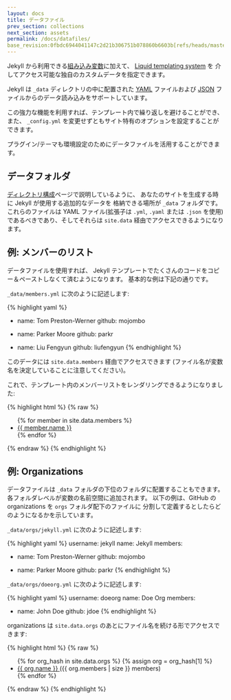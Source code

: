```yaml
---
layout: docs
title: データファイル
prev_section: collections
next_section: assets
permalink: /docs/datafiles/
base_revision:0fbdc6944041147c2d21b306751b078860b6603b[refs/heads/master]
---
```


<!--original
---
layout: docs
title: Data Files
prev_section: collections
next_section: assets
permalink: /docs/datafiles/
---
-->

Jekyll から利用できる[組み込み変数](../variables/)に加えて、
[Liquid templating system](https://wiki.github.com/shopify/liquid/liquid-for-designers) を
介してアクセス可能な独自のカスタムデータを指定できます。

<!--original
In addition to the [built-in variables](../variables/) available from Jekyll,
you can specify your own custom data that can be accessed via the [Liquid
templating system](https://wiki.github.com/shopify/liquid/liquid-for-designers).
-->

Jekyll は `_data` ディレクトリの中に配置された [YAML](http://yaml.org/) ファイルおよび
[JSON](http://www.json.org/) ファイルからのデータ読み込みをサポートしています。

<!--original
Jekyll supports loading data from [YAML](http://yaml.org/) and [JSON](http://www.json.org/) files located in the
`_data` directory.
-->

この強力な機能を利用すれば、テンプレート内で繰り返しを避けることができ、また、
`_config.yml` を変更せずともサイト特有のオプションを設定することができます。

<!--original
This powerful feature allows you to avoid repetition in your templates and to
set site specific options without changing `_config.yml`.
-->

プラグイン/テーマも環境設定のためにデータファイルを活用することができます。

<!--original
Plugins/themes can also leverage Data Files to set configuration variables.
-->

## データフォルダ

<!--original
## The Data Folder
-->

[ディレクトリ構成](../structure/)ページで説明しているように、
あなたのサイトを生成する時に Jekyll が使用する追加的なデータを
格納できる場所が `_data` フォルダです。
これらのファイルは YAML ファイル(拡張子は `.yml`, `.yaml` または `.json` を使用)
であるべきであり、そしてそれらは `site.data` 経由でアクセスできるようになります。

<!--original
As explained on the [directory structure](../structure/) page, the `_data`
folder is where you can store additional data for Jekyll to use when generating
your site. These files must be YAML files (using either the `.yml`, `.yaml` or `.json`
extension) and they will be accessible via `site.data`.
-->

## 例: メンバーのリスト

<!--original
## Example: List of members
-->

データファイルを使用すれば、 Jekyll テンプレートでたくさんのコードをコピー＆ペーストしなくて済むようになります。
基本的な例は下記の通りです。

<!--original
Here is a basic example of using Data Files to avoid copy-pasting large chunks of
code in your Jekyll templates:
-->

`_data/members.yml` に次のように記述します:

<!--original
In `_data/members.yml`:
-->

{% highlight yaml %}
- name: Tom Preston-Werner
  github: mojombo

- name: Parker Moore
  github: parkr

- name: Liu Fengyun
  github: liufengyun
{% endhighlight %}

<!--original
{% highlight yaml %}
- name: Tom Preston-Werner
  github: mojombo

- name: Parker Moore
  github: parkr

- name: Liu Fengyun
  github: liufengyun
{% endhighlight %}
-->

このデータには `site.data.members` 経由でアクセスできます
(ファイル名が変数名を決定していることに注意してください)。

<!--original
This data can be accessed via `site.data.members` (notice that the filename
determines the variable name).
-->

これで、テンプレート内のメンバーリストをレンダリングできるようになりました:

<!--original
You can now render the list of members in a template:
-->

{% highlight html %}
{% raw %}
<ul>
{% for member in site.data.members %}
  <li>
    <a href="https://github.com/{{ member.github }}">
      {{ member.name }}
    </a>
  </li>
{% endfor %}
</ul>
{% endraw %}
{% endhighlight %}

<!--original
{% highlight html %}
{% raw %}
<ul>
{% for member in site.data.members %}
  <li>
    <a href="https://github.com/{{ member.github }}">
      {{ member.name }}
    </a>
  </li>
{% endfor %}
</ul>
{% endraw %}
{% endhighlight %}
-->


## 例: Organizations

<!--original
## Example: Organizations
-->

データファイルは `_data` フォルダの下位のフォルダに配置することもできます。
各フォルダレベルが変数の名前空間に追加されます。
以下の例は、GitHub の organizations を `orgs` フォルダ配下のファイルに
分割して定義するとしたらどのようになるかを示しています。

<!--original
Data files can also be placed in sub-folders of the `_data` folder. Each folder level will be added to a variable's namespace. The example bellow shows how GitHub organizations could be defined separately in a file under the `orgs` folder:
-->

`_data/orgs/jekyll.yml` に次のように記述します:

<!--original
In `_data/orgs/jekyll.yml`:
-->

{% highlight yaml %}
username: jekyll
name: Jekyll
members:
  - name: Tom Preston-Werner
    github: mojombo

  - name: Parker Moore
    github: parkr
{% endhighlight %}

<!--original
{% highlight yaml %}
username: jekyll
name: Jekyll
members:
  - name: Tom Preston-Werner
    github: mojombo

  - name: Parker Moore
    github: parkr
{% endhighlight %}
-->

`_data/orgs/doeorg.yml` に次のように記述します:

<!--original
In `_data/orgs/doeorg.yml`:
-->

{% highlight yaml %}
username: doeorg
name: Doe Org
members:
  - name: John Doe
    github: jdoe
{% endhighlight %}

<!--original
{% highlight yaml %}
username: doeorg
name: Doe Org
members:
  - name: John Doe
    github: jdoe
{% endhighlight %}
-->

organizations は `site.data.orgs` のあとにファイル名を続ける形でアクセスできます:

<!--original
The organizations can then be accessed via `site.data.orgs`, followed by the file name:
-->

{% highlight html %}
{% raw %}
<ul>
{% for org_hash in site.data.orgs %}
{% assign org = org_hash[1] %}
  <li>
    <a href="https://github.com/{{ org.username }}">
      {{ org.name }}
    </a>
    ({{ org.members | size }} members)
  </li>
{% endfor %}
</ul>
{% endraw %}
{% endhighlight %}

<!--original
{% highlight html %}
{% raw %}
<ul>
{% for org_hash in site.data.orgs %}
{% assign org = org_hash[1] %}
  <li>
    <a href="https://github.com/{{ org.username }}">
      {{ org.name }}
    </a>
    ({{ org.members | size }} members)
  </li>
{% endfor %}
</ul>
{% endraw %}
{% endhighlight %}
-->
